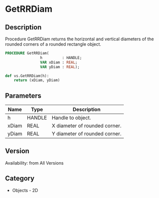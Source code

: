 # GetRRDiam

## Description
Procedure GetRRDiam returns the horizontal and vertical diameters of the rounded corners of a rounded rectangle object.

```pascal
PROCEDURE GetRRDiam(
				h         : HANDLE;
				VAR xDiam : REAL;
				VAR yDiam : REAL);
```

```python
def vs.GetRRDiam(h):
    return (xDiam, yDiam)
```

## Parameters
|Name|Type|Description|
|---|---|---|
|h|HANDLE|Handle to object.|
|xDiam|REAL|X diameter of rounded corner.|
|yDiam|REAL|Y diameter of rounded corner.|

## Version
Availability: from All Versions

## Category
* Objects - 2D

